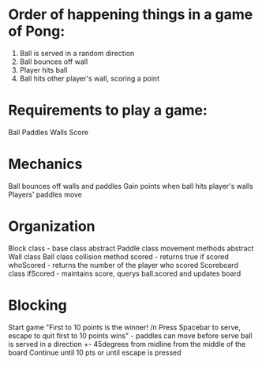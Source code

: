 # Order of happening things in a game of Pong:
1. Ball is served in a random direction
2. Ball bounces off wall
3. Player hits ball
4. Ball hits other player's wall, scoring a point

# Requirements to play a game:
Ball
Paddles
Walls
Score

# Mechanics
Ball bounces off walls and paddles
Gain points when ball hits player's walls
Players' paddles move

# Organization
Block class - base class
	abstract Paddle class
		movement methods
	abstract Wall class
Ball class
	collision method
	scored - returns true if scored
	whoScored - returns the number of the player who scored
Scoreboard class
	ifScored - maintains score, querys ball.scored and updates board

# Blocking

Start game
"First to 10 points is the winner! /n Press Spacebar to serve, escape to quit first to 10 points wins" - paddles can move before serve
ball is served in a direction +- 45degrees from midline from the middle of the board 
Continue until 10 pts or until escape is pressed
